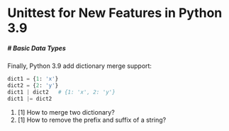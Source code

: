 # Unittest for New Features in Python 3.9

##### # Basic Data Types

Finally, Python 3.9 add dictionary merge support:

```python
dict1 = {1: 'x'}
dict2 = {2: 'y'}
dict1 | dict2	# {1: 'x', 2: 'y'}
dict1 |= dict2
```







1. [1] How to merge two dictionary?
2. [1] How to remove the prefix and suffix of a string?


